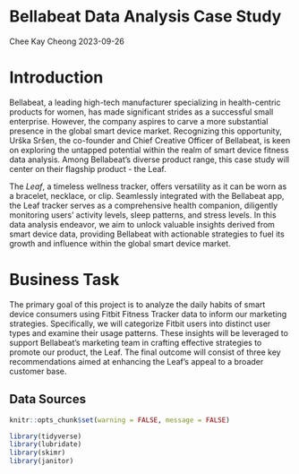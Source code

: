 Bellabeat Data Analysis Case Study
================
Chee Kay Cheong
2023-09-26

# Introduction

Bellabeat, a leading high-tech manufacturer specializing in
health-centric products for women, has made significant strides as a
successful small enterprise. However, the company aspires to carve a
more substantial presence in the global smart device market. Recognizing
this opportunity, Urška Sršen, the co-founder and Chief Creative Officer
of Bellabeat, is keen on exploring the untapped potential within the
realm of smart device fitness data analysis. Among Bellabeat’s diverse
product range, this case study will center on their flagship product -
the Leaf.

The *Leaf*, a timeless wellness tracker, offers versatility as it can be
worn as a bracelet, necklace, or clip. Seamlessly integrated with the
Bellabeat app, the Leaf tracker serves as a comprehensive health
companion, diligently monitoring users’ activity levels, sleep patterns,
and stress levels. In this data analysis endeavor, we aim to unlock
valuable insights derived from smart device data, providing Bellabeat
with actionable strategies to fuel its growth and influence within the
global smart device market.

# Business Task

The primary goal of this project is to analyze the daily habits of smart
device consumers using Fitbit Fitness Tracker data to inform our
marketing strategies. Specifically, we will categorize Fitbit users into
distinct user types and examine their usage patterns. These insights
will be leveraged to support Bellabeat’s marketing team in crafting
effective strategies to promote our product, the Leaf. The final outcome
will consist of three key recommendations aimed at enhancing the Leaf’s
appeal to a broader customer base.

## Data Sources

``` r
knitr::opts_chunk$set(warning = FALSE, message = FALSE)

library(tidyverse)
library(lubridate)
library(skimr)
library(janitor)
```
